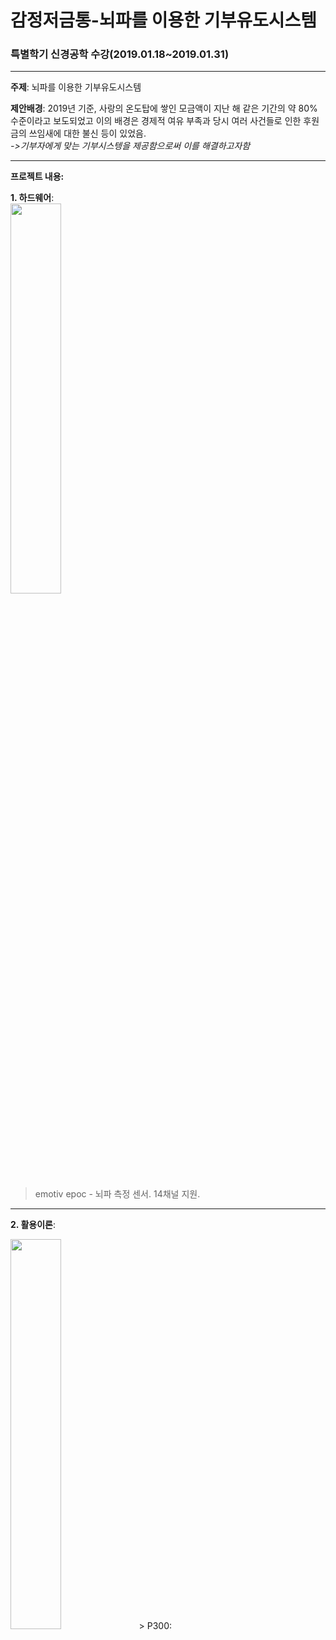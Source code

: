 # 감정저금통-뇌파를 이용한 기부유도시스템

### 특별학기 신경공학 수강(2019.01.18~2019.01.31)

----------

__주제__: 뇌파를 이용한 기부유도시스템

__제안배경__: 2019년 기준, 사랑의 온도탑에 쌓인 모금액이 지난 해 같은 기간의 약 80% 수준이라고 보도되었고 이의 배경은  경제적 여유 부족과 당시 여러 사건들로 인한 후원금의 쓰임새에 대한 불신 등이 있었음.             
  _->기부자에게 맞는 기부시스텡을 제공함으로써 이를 해결하고자함_

----------
__프로젝트 내용:__

__1. 하드웨어__:                               
<img src="https://user-images.githubusercontent.com/47767202/79405595-da8f3e80-7fcf-11ea-8e63-79c6c278d155.jpeg" width="40%">
> emotiv epoc - 뇌파 측정 센서. 14채널 지원.

-------------

__2. 활용이론__:

<img src="https://user-images.githubusercontent.com/47767202/79638403-fb1deb00-81bf-11ea-9b0a-4e42eecbc1d3.png" width="40%">    
> P300: 
